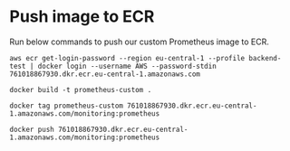 # Push image to ECR
Run below commands to push our custom Prometheus image to ECR.
```
aws ecr get-login-password --region eu-central-1 --profile backend-test | docker login --username AWS --password-stdin 761018867930.dkr.ecr.eu-central-1.amazonaws.com
```

```
docker build -t prometheus-custom .
```

```
docker tag prometheus-custom 761018867930.dkr.ecr.eu-central-1.amazonaws.com/monitoring:prometheus
```

```
docker push 761018867930.dkr.ecr.eu-central-1.amazonaws.com/monitoring:prometheus
```